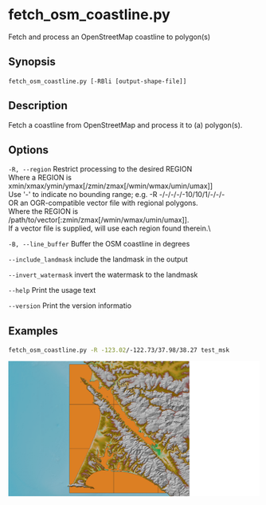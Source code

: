# fetch_osm_coastline.py

Fetch and process an OpenStreetMap coastline to polygon(s)

## Synopsis

```
fetch_osm_coastline.py [-RBli [output-shape-file]]
```

## Description

Fetch a coastline from OpenStreetMap and process it to (a) polygon(s).

## Options

`-R, --region`
Restrict processing to the desired REGION \
Where a REGION is xmin/xmax/ymin/ymax[/zmin/zmax[/wmin/wmax/umin/umax]]\
Use '-' to indicate no bounding range; e.g. -R -/-/-/-/-10/10/1/-/-/-\
OR an OGR-compatible vector file with regional polygons. \
Where the REGION is /path/to/vector[:zmin/zmax[/wmin/wmax/umin/umax]].\
If a vector file is supplied, will use each region found therein.\

`-B, --line_buffer`
Buffer the OSM coastline in degrees

`--include_landmask`
include the landmask in the output

`--invert_watermask`
invert the watermask to the landmask

`--help`
Print the usage text

`--version`
Print the version informatio

## Examples

```bash
fetch_osm_coastline.py -R -123.02/-122.73/37.98/38.27 test_msk
```

![](/media/osm_coastpoly.png)

